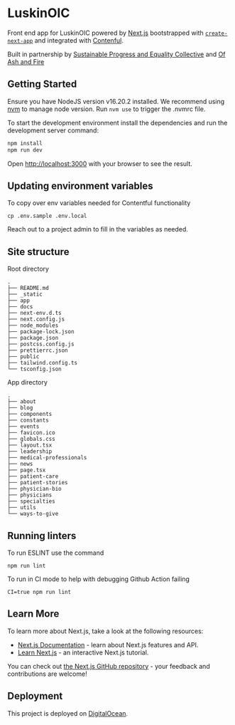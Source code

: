 # LuskinOIC
Front end app for LuskinOIC powered by [Next.js](https://nextjs.org/) bootstrapped with [`create-next-app`](https://github.com/vercel/next.js/tree/canary/packages/create-next-app) and integrated with [Contenful](https://www.contentful.com/developers/).

Built in partnership by [Sustainable Progress and Equality Collective](https://specollective.org/) and [Of Ash and Fire](https://www.ofashandfire.com/)


## Getting Started

Ensure you have NodeJS version v16.20.2 installed. We recommend using [nvm](https://github.com/nvm-sh/nvm) to manage node version. Run `nvm use` to trigger the .nvmrc file.

To start the development environment install the dependencies and run the development server command:

```bash
npm install
npm run dev
```

Open [http://localhost:3000](http://localhost:3000) with your browser to see the result.

## Updating environment variables

To copy over env variables needed for Contentful functionality

```
cp .env.sample .env.local
```

Reach out to a project admin to fill in the variables as needed.

## Site structure

Root directory
```
.
├── README.md
├── _static
├── app
├── docs
├── next-env.d.ts
├── next.config.js
├── node_modules
├── package-lock.json
├── package.json
├── postcss.config.js
├── prettierrc.json
├── public
├── tailwind.config.ts
└── tsconfig.json
```

App directory
```
.
├── about
├── blog
├── components
├── constants
├── events
├── favicon.ico
├── globals.css
├── layout.tsx
├── leadership
├── medical-professionals
├── news
├── page.tsx
├── patient-care
├── patient-stories
├── physician-bio
├── physicians
├── specialties
├── utils
└── ways-to-give
```
## Running linters

To run ESLINT use the command 

```
npm run lint
```

To run in CI mode to help with debugging Github Action failing

```
CI=true npm run lint
```

## Learn More

To learn more about Next.js, take a look at the following resources:

- [Next.js Documentation](https://nextjs.org/docs) - learn about Next.js features and API.
- [Learn Next.js](https://nextjs.org/learn) - an interactive Next.js tutorial.

You can check out [the Next.js GitHub repository](https://github.com/vercel/next.js/) - your feedback and contributions are welcome!

## Deployment

This project is deployed on [DigitalOcean](https://www.digitalocean.com/). 
